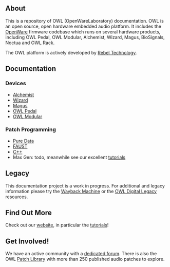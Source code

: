 <!--
## OpenWareLab
Documentation for the OWL family of devices.
The website for this project is [here](https://pingdynasty.github.io/OpenWareLab/)
-->
## About

This is a repository of OWL (OpenWareLaboratory) documentation. OWL is an open source, open hardware embedded audio platform. It includes the [OpenWare](https://github.com/pingdynasty/OpenWare) firmware codebase which runs on several hardware products, including OWL Pedal, OWL Modular, Alchemist, Wizard, Magus, BioSignals, Noctua and OWL Rack.

The OWL platform is actively developed by [Rebel Technology](https://www.rebeltech.org).

## Documentation
### Devices 
* [Alchemist](Alchemist)
* [Wizard](Wizard)
* [Magus](Magus)
* [OWL Pedal](OWL_Pedal)
* [OWL Modular](OWL_Modular)

### Patch Programming
* [Pure Data](PureData)
* [FAUST](Faust)
* [C++](CPlusPlus)
* Max Gen: todo, meanwhile see our excellent [tutorials](https://www.rebeltech.org/tutorials/)

## Legacy
This documentation project is a work in progress. For additional and legacy information please try the [Wayback Machine](https://web.archive.org/web/20161004214151/https://hoxtonowl.com/mediawiki/index.php/Main_Page) or the [OWL Digital Legacy](OWL_Digital/Legacy/) resources.

## Find Out More
Check out our [website](https://www.rebeltech.org), in particular the [tutorials](https://www.rebeltech.org/tutorials/)!

## Get Involved!
We have an active community with a [dedicated forum](https://community.rebeltech.org/). There is also the OWL [Patch Library](https://www.rebeltech.org/patch-library) with more than 250 published audio patches to explore.
